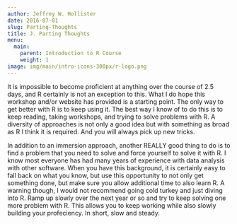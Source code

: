 ```yaml
---
author: Jeffrey W. Hollister
date: 2016-07-01
slug: Parting-Thoughts
title: J. Parting Thoughts
menu: 
  main:
    parent: Introduction to R Course
    weight: 1
image: img/main/intro-icons-300px/r-logo.png
---
```

It is impossible to become proficient at anything over the course of 2.5 days, and R certainly is not an exception to this. What I do hope this workshop and/or website has provided is a starting point. The only way to get better with R is to keep using it. The best way I know of to do this is to keep reading, taking workshops, and trying to solve problems with R. A diversity of approaches is not only a good idea but with something as broad as R I think it is required. And you will always pick up new tricks.

In addition to an immersion approach, another REALLY good thing to do is to find a problem that you need to solve and force yourself to solve it with R. I know most everyone has had many years of experience with data analysis with other software. When you have this background, it is certainly easy to fall back on what you know, but use this opportunity to not only get something done, but make sure you allow additional time to also learn R. A warning though, I would not recommend going cold turkey and just diving into R. Ramp up slowly over the next year or so and try to keep solving one more problem with R. This allows you to keep working while also slowly building your profeciency. In short, slow and steady.
